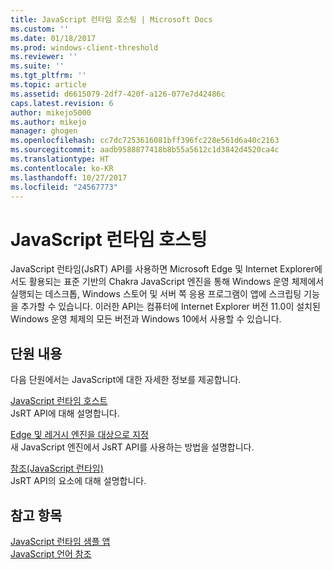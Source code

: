 ```yaml
---
title: JavaScript 런타임 호스팅 | Microsoft Docs
ms.custom: ''
ms.date: 01/18/2017
ms.prod: windows-client-threshold
ms.reviewer: ''
ms.suite: ''
ms.tgt_pltfrm: ''
ms.topic: article
ms.assetid: d6615079-2df7-420f-a126-077e7d42486c
caps.latest.revision: 6
author: mikejo5000
ms.author: mikejo
manager: ghogen
ms.openlocfilehash: cc7dc7253616081bff396fc228e561d6a40c2163
ms.sourcegitcommit: aadb9588877418b8b55a5612c1d3842d4520ca4c
ms.translationtype: HT
ms.contentlocale: ko-KR
ms.lasthandoff: 10/27/2017
ms.locfileid: "24567773"
---
```

# <a name="javascript-runtime-hosting"></a>JavaScript 런타임 호스팅
JavaScript 런타임(JsRT) API를 사용하면 Microsoft Edge 및 Internet Explorer에서도 활용되는 표준 기반의 Chakra JavaScript 엔진을 통해 Windows 운영 체제에서 실행되는 데스크톱, Windows 스토어 및 서버 쪽 응용 프로그램이 앱에 스크립팅 기능을 추가할 수 있습니다. 이러한 API는 컴퓨터에 Internet Explorer 버전 11.0이 설치된 Windows 운영 체제의 모든 버전과 Windows 10에서 사용할 수 있습니다.  
  
## <a name="in-this-section"></a>단원 내용  
 다음 단원에서는 JavaScript에 대한 자세한 정보를 제공합니다.  
  
 [JavaScript 런타임 호스트](../chakra-hosting/hosting-the-javascript-runtime.md)  
 JsRT API에 대해 설명합니다.  
  
 [Edge 및 레거시 엔진을 대상으로 지정](../chakra-hosting/targeting-edge-vs-legacy-engines-in-jsrt-apis.md)  
 새 JavaScript 엔진에서 JsRT API를 사용하는 방법을 설명합니다.  
  
 [참조(JavaScript 런타임)](../chakra-hosting/reference-javascript-runtime.md)  
 JsRT API의 요소에 대해 설명합니다.  
  
## <a name="see-also"></a>참고 항목  
 [JavaScript 런타임 샘플 앱](http://go.microsoft.com/fwlink/p/?LinkID=306674&clcid=0x409)   
 [JavaScript 언어 참조](../javascript/javascript-language-reference.md)